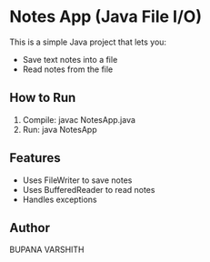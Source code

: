 # Notes App (Java File I/O)

This is a simple Java project that lets you:
- Save text notes into a file
- Read notes from the file

## How to Run
1. Compile:
   javac NotesApp.java
2. Run:
   java NotesApp

## Features
- Uses FileWriter to save notes
- Uses BufferedReader to read notes
- Handles exceptions

## Author
BUPANA VARSHITH
